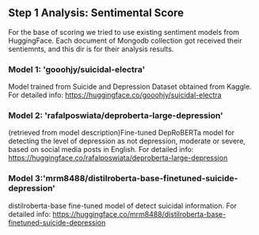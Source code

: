 ## Step 1 Analysis: Sentimental Score
For the base of scoring we tried to use existing sentiment models from HuggingFace. Each document of Mongodb collection got received their sentiemnts, and this dir is for their analysis results.

### Model 1: 'gooohjy/suicidal-electra'
Model trained from Suicide and Depression Dataset obtained from Kaggle. For detailed info: https://huggingface.co/gooohjy/suicidal-electra
### Model 2: 'rafalposwiata/deproberta-large-depression'
(retrieved from model description)Fine-tuned DepRoBERTa model for detecting the level of depression as not depression, moderate or severe, based on social media posts in English. For detailed info: https://huggingface.co/rafalposwiata/deproberta-large-depression
### Model 3:'mrm8488/distilroberta-base-finetuned-suicide-depression'
distilroberta-base fine-tuned model of detect suicidal information. For detailed info: https://huggingface.co/mrm8488/distilroberta-base-finetuned-suicide-depression